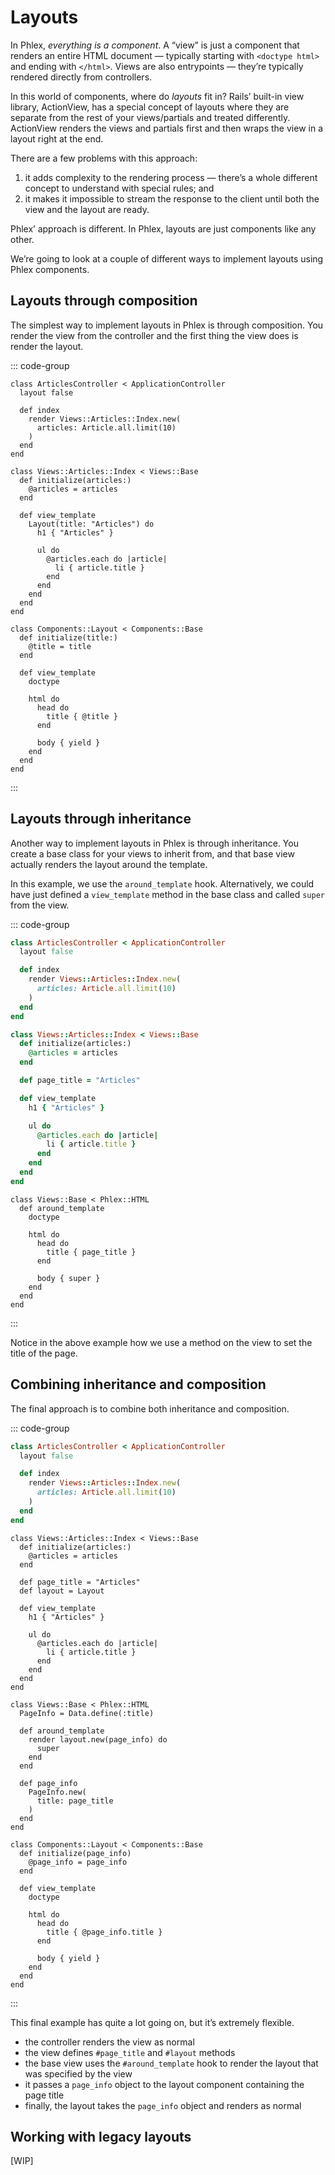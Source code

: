 # Layouts

In Phlex, _everything is a component_. A “view” is just a component that renders an entire HTML document — typically starting with `<doctype html>` and ending with `</html>`. Views are also entrypoints — they’re typically rendered directly from controllers.

In this world of components, where do _layouts_ fit in? Rails’ built-in view library, ActionView, has a special concept of layouts where they are separate from the rest of your views/partials and treated differently. ActionView renders the views and partials first and then wraps the view in a layout right at the end.

There are a few problems with this approach:

1. it adds complexity to the rendering process — there’s a whole different concept to understand with special rules; and
2. it makes it impossible to stream the response to the client until both the view and the layout are ready.

Phlex’ approach is different. In Phlex, layouts are just components like any other.

We’re going to look at a couple of different ways to implement layouts using Phlex components.

## Layouts through composition

The simplest way to implement layouts in Phlex is through composition. You render the view from the controller and the first thing the view does is render the layout.

::: code-group

```ruby{2,5} [controller]
class ArticlesController < ApplicationController
  layout false

  def index
    render Views::Articles::Index.new(
      articles: Article.all.limit(10)
    )
  end
end
```

```ruby{7,15} [view]
class Views::Articles::Index < Views::Base
  def initialize(articles:)
    @articles = articles
  end

  def view_template
    Layout(title: "Articles") do
      h1 { "Articles" }

      ul do
        @articles.each do |article|
          li { article.title }
        end
      end
    end
  end
end
```

```ruby{14} [layout]
class Components::Layout < Components::Base
  def initialize(title:)
    @title = title
  end

  def view_template
    doctype

    html do
      head do
        title { @title }
      end

      body { yield }
    end
  end
end
```

:::

## Layouts through inheritance

Another way to implement layouts in Phlex is through inheritance. You create a base class for your views to inherit from, and that base view actually renders the layout around the template.

In this example, we use the `around_template` hook. Alternatively, we could have just defined a `view_template` method in the base class and called `super` from the view.

::: code-group

```ruby [controller]
class ArticlesController < ApplicationController
  layout false

  def index
    render Views::Articles::Index.new(
      articles: Article.all.limit(10)
    )
  end
end
```

```ruby [view]
class Views::Articles::Index < Views::Base
  def initialize(articles:)
    @articles = articles
  end

  def page_title = "Articles"

  def view_template
    h1 { "Articles" }

    ul do
      @articles.each do |article|
        li { article.title }
      end
    end
  end
end
```

```ruby{2,10} [base view (layout)]
class Views::Base < Phlex::HTML
  def around_template
    doctype

    html do
      head do
        title { page_title }
      end

      body { super }
    end
  end
end
```

:::

Notice in the above example how we use a method on the view to set the title of the page.

## Combining inheritance and composition

The final approach is to combine both inheritance and composition.

::: code-group

```ruby [controller]
class ArticlesController < ApplicationController
  layout false

  def index
    render Views::Articles::Index.new(
      articles: Article.all.limit(10)
    )
  end
end
```

```ruby{6-7} [view]
class Views::Articles::Index < Views::Base
  def initialize(articles:)
    @articles = articles
  end

  def page_title = "Articles"
  def layout = Layout

  def view_template
    h1 { "Articles" }

    ul do
      @articles.each do |article|
        li { article.title }
      end
    end
  end
end
```

```ruby{2,5,11-13} [base view]
class Views::Base < Phlex::HTML
  PageInfo = Data.define(:title)

  def around_template
    render layout.new(page_info) do
      super
    end
  end

  def page_info
    PageInfo.new(
      title: page_title
    )
  end
end
```

```ruby{3,11} [layout]
class Components::Layout < Components::Base
  def initialize(page_info)
    @page_info = page_info
  end

  def view_template
    doctype

    html do
      head do
        title { @page_info.title }
      end

      body { yield }
    end
  end
end
```

:::

This final example has quite a lot going on, but it’s extremely flexible.

- the controller renders the view as normal
- the view defines `#page_title` and `#layout` methods
- the base view uses the `#around_template` hook to render the layout that was specified by the view
- it passes a `page_info` object to the layout component containing the page title
- finally, the layout takes the `page_info` object and renders as normal

## Working with legacy layouts

[WIP]
